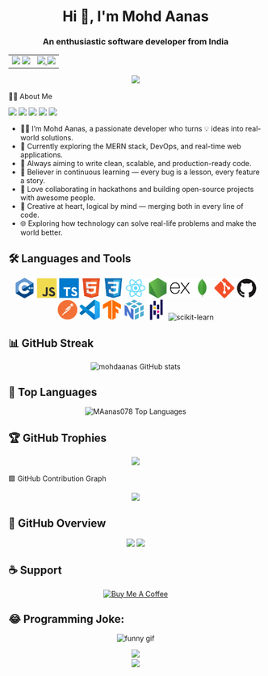 <h1 align="center">Hi 👋, I'm Mohd Aanas</h1>
<h3 align="center">An enthusiastic software developer from India</h3>


<table width="100%">
  <tr>
    <td align="left">
      <img src="https://img.shields.io/badge/🚀-Building%20Next%20Big%20Thing-ff69b4?style=for-the-badge" />
      <img src="https://img.shields.io/badge/🌱-Currently%20Learning-00c853?style=for-the-badge" />
    </td>
    <td align="right">
      <a href="https://www.linkedin.com/in/mohd-aanas" target="_blank">
        <img src="https://img.shields.io/badge/📫-Connect%20on%20LinkedIn-0077b5?style=for-the-badge&logo=linkedin&logoColor=white" />
      </a>
      <a href="https://mohdaanas.netlify.app/" target="_blank">
        <img src="https://img.shields.io/badge/🌐-Portfolio-blueviolet?style=for-the-badge&logo=netlify" />
      </a>
    </td>
  </tr>
</table>




<div align="center">
  <img src="https://media.giphy.com/media/qgQUggAC3Pfv687qPC/giphy.gif" width="400" />
</div>



 🧑‍💻 About Me

<p>
  <img src="https://img.shields.io/badge/Code-Passionate-blue?style=for-the-badge&logo=github" />
  <img src="https://img.shields.io/badge/Hackathon-Enthusiast-orange?style=for-the-badge&logo=hackclub" />
  <img src="https://img.shields.io/badge/Tech-Explorer-red?style=for-the-badge&logo=linux" />
  <img src="https://img.shields.io/badge/Developer-Focused-yellow?style=for-the-badge&logo=visualstudiocode" />
  <img src="https://img.shields.io/badge/Open%20Source-Lover-brightgreen?style=for-the-badge&logo=github" />
</p>

- 👨‍💻 I’m Mohd Aanas, a passionate developer who turns 💡 ideas into real-world solutions.
- 🚀 Currently exploring the MERN stack, DevOps, and real-time web applications.
- 🎯 Always aiming to write clean, scalable, and production-ready code.
- 🧠 Believer in continuous learning — every bug is a lesson, every feature a story.
- 🤝 Love collaborating in hackathons and building open-source projects with awesome people.
- 🎨 Creative at heart, logical by mind — merging both in every line of code.
- 🌐 Exploring how technology can solve real-life problems and make the world better.

## 🛠️ Languages and Tools

<p align="center">
  <!-- Programming Languages -->
  <img src="https://raw.githubusercontent.com/devicons/devicon/master/icons/cplusplus/cplusplus-original.svg" alt="C++" width="40" height="40"/>
  <img src="https://raw.githubusercontent.com/devicons/devicon/master/icons/javascript/javascript-original.svg" alt="JavaScript" width="40" height="40"/>
  <img src="https://raw.githubusercontent.com/devicons/devicon/master/icons/typescript/typescript-original.svg" alt="TypeScript" width="40" height="40"/>
  <img src="https://raw.githubusercontent.com/devicons/devicon/master/icons/html5/html5-original.svg" alt="HTML5" width="40" height="40"/>
  <img src="https://raw.githubusercontent.com/devicons/devicon/master/icons/css3/css3-original.svg" alt="CSS3" width="40" height="40"/>

  <!-- Frontend / Backend -->
  <img src="https://raw.githubusercontent.com/devicons/devicon/master/icons/react/react-original.svg" alt="React" width="40" height="40"/>
  <img src="https://raw.githubusercontent.com/devicons/devicon/master/icons/nodejs/nodejs-original.svg" alt="Node.js" width="40" height="40"/>
  <img src="https://raw.githubusercontent.com/devicons/devicon/master/icons/express/express-original.svg" alt="Express" width="40" height="40"/>

  <!-- Database / Tools -->
  <img src="https://raw.githubusercontent.com/devicons/devicon/master/icons/mongodb/mongodb-original.svg" alt="MongoDB" width="40" height="40"/>
  <img src="https://raw.githubusercontent.com/devicons/devicon/master/icons/git/git-original.svg" alt="Git" width="40" height="40"/>
  <img src="https://raw.githubusercontent.com/devicons/devicon/master/icons/github/github-original.svg" alt="GitHub" width="40" height="40"/>
  <img src="https://raw.githubusercontent.com/devicons/devicon/master/icons/postman/postman-original.svg" alt="Postman" width="40" height="40"/>
  <img src="https://raw.githubusercontent.com/devicons/devicon/master/icons/vscode/vscode-original.svg" alt="VSCode" width="40" height="40"/>
   <!-- AI / ML Tools -->
  <img src="https://raw.githubusercontent.com/devicons/devicon/master/icons/tensorflow/tensorflow-original.svg" alt="TensorFlow" width="40" height="40"/>
  <img src="https://raw.githubusercontent.com/devicons/devicon/master/icons/numpy/numpy-original.svg" alt="NumPy" width="40" height="40"/>
  <img src="https://raw.githubusercontent.com/devicons/devicon/master/icons/pandas/pandas-original.svg" alt="Pandas" width="40" height="40"/>
  <img src="https://raw.githubusercontent.com/simple-icons/simple-icons/develop/icons/scikitlearn.svg" alt="scikit-learn" width="40" height="40"/>
</p>

## 📊 GitHub Streak

<p align="center">
  <img src="https://github-readme-stats.vercel.app/api?username=MAanas078&show_icons=true&theme=radical" alt="mohdaanas GitHub stats" />
</p>

## 🧠 Top Languages

<p align="center">
  <img src="https://github-readme-stats.vercel.app/api/top-langs/?username=MAanas078&layout=compact&theme=radical" alt="MAanas078 Top Languages" />
</p>

## 🏆 GitHub Trophies

<p align="center">
  <img src="https://github-profile-trophy.vercel.app/?username=MAanas078&theme=radical&no-frame=true&column=6" />
</p>
🟩 GitHub Contribution Graph

<p align="center">
  <img src="https://github-readme-activity-graph.vercel.app/graph?username=MAanas078&theme=radical" />
</p>

## 🚀 GitHub Overview

<p align="center">
  <img src="https://github-readme-stats.vercel.app/api?username=MAanas078&show_icons=true&theme=radical" height="165" />
  <img src="https://github-readme-stats.vercel.app/api/top-langs/?username=MAanas078&layout=compact&theme=radical" height="165"/>
</p>

## ☕ Support 

<p align="center">
  <a href="https://www.buymeacoffee.com/yourusername" target="_blank">
    <img src="https://cdn.buymeacoffee.com/buttons/v2/default-yellow.png" alt="Buy Me A Coffee" height="60" width="217" />
  </a>
</p>

## 😂 Programming Joke:

<p align="center">
  <img src="https://media.giphy.com/media/f3iwJFOVOwuy7K6FFw/giphy.gif" width="60" alt="funny gif">
</p>

<div align="center">
  
  <img src="https://img.shields.io/badge/-💻_Why_do_programmers_prefer_dark_mode%3F-30363d?style=for-the-badge&logo=github&logoColor=white" />
  <br>
  <img src="https://img.shields.io/badge/-💡_Because_light_attracts_bugs!_🐛-30363d?style=for-the-badge&logo=bugatti&logoColor=white" />

</div>



